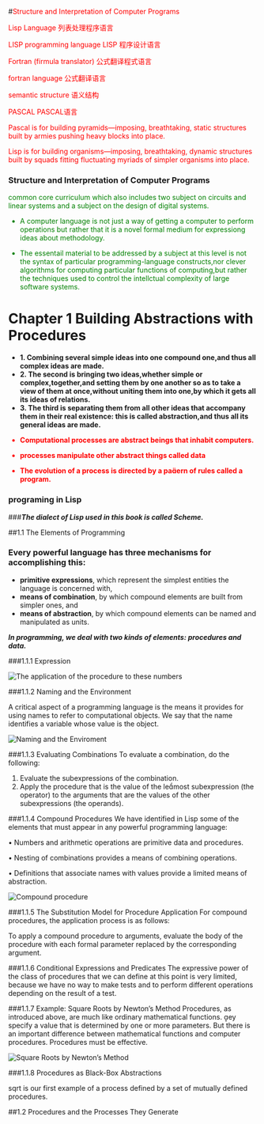 #<font color=red>Structure and Interpretation of Computer Programs</font>

<font color=red>
Lisp Language 列表处理程序语言

LISP programming language LISP 程序设计语言

Fortran (firmula translator) 公式翻译程式语言

fortran language 公式翻译语言

semantic structure 语义结构


PASCAL PASCAL语言

Pascal is for building pyramids—imposing, breathtaking, static structures built by armies pushing heavy blocks into place.

Lisp is for building organisms—imposing, breathtaking, dynamic structures built by squads fitting fluctuating myriads of simpler organisms into place.

</font>

### Structure and Interpretation of Computer Programs 
<font color=green>
 common core curriculum which also includes two subject on circuits and linear systems and a subject on the design of digital systems. 

* A computer language is not just a way of getting a computer to perform operations but rather that it is a novel formal medium for expressiong ideas about methodology.

* The essentail material to be addressed by a subject at this level is not  the syntax of particular programming-language constructs,nor clever algorithms for computing particular functions of computing,but rather the techniques used to control the intellctual complexity of large software systems.

</font>
 

# Chapter 1 Building Abstractions with Procedures

*  **1. Combining several simple ideas into one compound one,and thus all complex ideas are made.**
*  **2. The second is bringing two ideas,whether simple or complex,together,and setting them by one another so as to take a view of them at once,without uniting them into one,by which it gets all its ideas of relations.**
*  **3. The third is separating them from all other ideas that accompany them in their real existence: this is called abstraction,and thus all its general ideas are made.**

<font color=red>

* **Computational processes are abstract beings that inhabit computers.**

* **processes manipulate other abstract things called data**

* **The evolution of a process is directed by a paern of rules called a program.**

</font>


### programing in Lisp
 
###***The dialect of Lisp used in this book is called Scheme.***


##1.1 The Elements of Programming

### Every powerful language has three mechanisms for accomplishing this:
* **primitive expressions**, which represent the simplest entities the language is concerned with,
* **means of combination**, by which compound elements are built from simpler ones, and
* **means of abstraction**, by which compound elements can be named and manipulated as units.


***In programming, we deal with two kinds of elements: procedures and data.***


###1.1.1 Expression

![The application of the procedure to these numbers](./P1_the_application_of_the_procedure.png)


###1.1.2 Naming and the Environment

A critical aspect of a programming language is the means it provides for using names to refer to computational objects. We say that the name identifies a variable whose value is the object.

![Naming and the Enviroment](./P2_Naming_and_the_Environment.PNG) 


###1.1.3 Evaluating Combinations
To evaluate a combination, do the following:

1. Evaluate the subexpressions of the combination.
2. Apply the procedure that is the value of the lemost subexpression (the operator) to the arguments that are the values of the
other subexpressions (the operands).


###1.1.4 Compound Procedures
We have identified in Lisp some of the elements that must appear in any powerful programming language:

• Numbers and arithmetic operations are primitive data and procedures.

• Nesting of combinations provides a means of combining operations.

• Definitions that associate names with values provide a limited means of abstraction.

![Compound procedure](./P3_Compound_Procedures.PNG) 


###1.1.5 The Substitution Model for Procedure Application
For compound procedures, the application process is as follows:

To apply a compound procedure to arguments, evaluate the body of the procedure with each formal parameter replaced by the corresponding argument.

###1.1.6 Conditional Expressions and Predicates
The expressive power of the class of procedures that we can define at this point is very limited, because we have no way to make tests and to perform different operations depending on the result of a test.


###1.1.7 Example: Square Roots by Newton’s Method
Procedures, as introduced above, are much like ordinary mathematical functions. ey specify a value that is determined by one or more parameters. But there is an important difference between mathematical functions and computer procedures. Procedures must be effective.

![Square Roots by Newton’s Method](./P4_Square_Roots_by_Newton_Method.PNG) 


###1.1.8 Procedures as Black-Box Abstractions

sqrt is our first example of a process defined by a set of mutually defined procedures. 



##1.2 Procedures and the Processes They Generate














